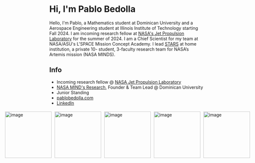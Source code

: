 # Hi, I'm Pablo Bedolla
Hello, I'm Pablo, a Mathematics student at Dominican University and a Aerospace Engineering student at Illinois Institute of Technology starting Fall 2024. I am incoming research fellow at [NASA's Jet Propulsion Laboratory](https://www.jpl.nasa.gov/) for the summer of 2024. I am a Chief Scientist for my team at NASA/ASU's L'SPACE Mission Concept Academy. I lead  [STARS](https://github.com/STARS-Dominican-University) at home institution, a private 10- student, 3-faculty research team for NASA’s Artemis mission (NASA MINDS).

## Info

- Incoming research fellow @ [NASA Jet Propulsion Laboratory](https://www.jpl.nasa.gov/)
- [NASA MIND's Research](https://github.com/STARS-Dominican-University), Founder & Team Lead @ Dominican University 
- Junior Standing
- [pablobedolla.com](https://pablobedolla.com/)
- [LinkedIn](https://www.linkedin.com/in/bedolpab/)

  
<div style="display: flex; justify-content: center;">
  <img src="https://github.com/bedolpab/bedolpab/assets/70508631/7d768bf3-7b02-4307-af54-791e7b8c40f5" style="width: 150px; margin: 5px;" alt="image">
  <img src="https://github.com/bedolpab/bedolpab/assets/70508631/db1e6e9e-00b0-40ee-b6ee-b8d44e2ef142" style="width: 150px; margin: 5px;" alt="image">
  <img src="https://github.com/bedolpab/bedolpab/assets/70508631/088665c4-dc90-40bf-9b58-b6225151d9ac" style="width: 150px; margin: 5px;" alt="image">
  <img src="https://github.com/bedolpab/bedolpab/assets/70508631/15d52dab-42cf-49aa-b72c-f74cf3763138" style="width: 150px; margin: 5px;" alt="image">
  <img src="https://github.com/bedolpab/bedolpab/assets/70508631/1195c6df-f712-424a-9d45-1e0faef95153" style="width: 150px; margin: 5px;" alt="image">
</div>
